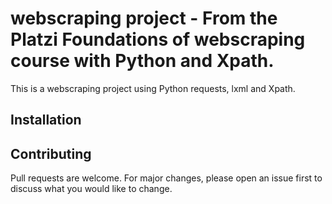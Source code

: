 # webscraping project - From the Platzi Foundations of webscraping course with Python and Xpath. 
This is a webscraping project using Python requests, lxml and Xpath.

## Installation


## Contributing
Pull requests are welcome. For major changes, please open an issue first to discuss what you would like to change.


